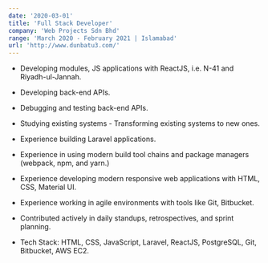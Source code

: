 ```yaml
---
date: '2020-03-01'
title: 'Full Stack Developer'
company: 'Web Projects Sdn Bhd'
range: 'March 2020 - February 2021 | Islamabad'
url: 'http://www.dunbatu3.com/'
---
```


- Developing modules, JS applications with ReactJS, i.e. N-41 and Riyadh-ul-Jannah.

- Developing back-end APIs.

- Debugging and testing back-end APIs.

- Studying existing systems - Transforming existing systems to new ones.

- Experience building Laravel applications. 

- Experience in using modern build tool chains and package managers (webpack, npm, and yarn.) 

- Experience developing modern responsive web applications with HTML, CSS, Material UI.

- Experience working in agile environments with tools like Git, Bitbucket.

- Contributed actively in daily standups, retrospectives, and sprint planning.

- Tech Stack: HTML, CSS, JavaScript, Laravel, ReactJS, PostgreSQL, Git, Bitbucket, AWS EC2.